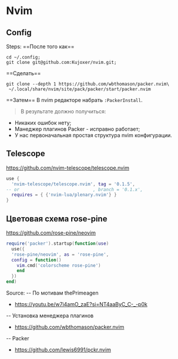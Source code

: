 # Nvim
## Config
Steps:
==После того как== 

```
cd ~/.config;
git clone git@github.com:Kujoxer/nvim.git;
```
==Сделать==

```
git clone --depth 1 https://github.com/wbthomason/packer.nvim\
 ~/.local/share/nvim/site/pack/packer/start/packer.nvim
```
==Затем==
В nvim редакторе набрать `:PackerInstall`.

> В результате должно получиться:
- Никаких ошибок нету;
- Манеджер плагинов Packer - исправно работает;
- У нас первоначальная простая структура nvim конфигурации.

## Telescope 

https://github.com/nvim-telescope/telescope.nvim

```lua
use {
  'nvim-telescope/telescope.nvim', tag = '0.1.5',
-- or                            , branch = '0.1.x',
  requires = { {'nvim-lua/plenary.nvim'} }
}
```

## Цветовая схема rose-pine

https://github.com/rose-pine/neovim

```lua
require('packer').startup(function(use)
  use({ 
  'rose-pine/neovim', as = 'rose-pine',
  config = function()
    vim.cmd('colorscheme rose-pine')
    end
  })
end)
```




Source:
-- По мотивам thePrimeagen
- https://youtu.be/w7i4amO_zaE?si=NT4aaByC_C-_-p0k

-- Установка менеджера плагинов
- https://github.com/wbthomason/packer.nvim 

-- Packer
- https://github.com/lewis6991/pckr.nvim



